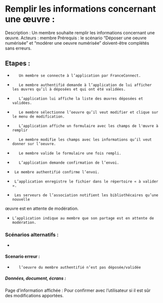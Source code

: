 # Remplir les informations concernant une œuvre :
Description : Un membre souhaite remplir les informations concernant une œuvre.
Acteurs : membre
Prérequis : le scénario “Déposer une oeuvre numérisée” et “modérer une oeuvre numérisée” doivent-être complétés sans erreurs.
## Etapes :
-        Un membre se connecte à l’application par FranceConnect.
-        Le membre authentifié demande à l’application de lui afficher les œuvres qu’il à déposées et qui ont été validées.
-        L’application lui affiche la liste des œuvres déposées et validées.
-        Le membre sélectionne l’oeuvre qu’il veut modifier et clique sur le menu de modification.
-        L’application affiche un formulaire avec les champs de l'œuvre à remplir
-        Le membre modifie les champs avec les informations qu’il veut donner sur l’oeuvre.
-        Le membre valide le formulaire une fois rempli.
-        L’application demande confirmation de l’envoi.
-      Le membre authentifié confirme l’envoi.
-      L’application enregistre le fichier dans le répertoire « à valider ».
-      Les serveurs de l’association notifient les bibliothécaires qu’une nouvelle
œuvre est en attente de modération.
-	  L’application indique au membre que son partage est en attente de modération.
### Scénarios alternatifs :
-         
#### Scenario erreur :
-        l’oeuvre du membre authentifié n’est pas déposée/validée
##### Données, document, écrans : 
Page d’information affichée : Pour confirmer avec l’utilisateur si il est sûr des modifications apportées.
